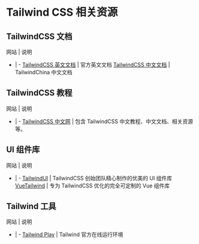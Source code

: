 # Tailwind CSS 相关资源

## TailwindCSS 文档

网站 | 说明
- | -
[TailwindCSS 英文文档](https://tailwindcss.com/) | 官方英文文档
[TailwindCSS 中文文档](https://docs.tailwindchina.com/) | TailwindChina 中文文档

## TailwindCSS 教程

网站 | 说明
- | -
[TailwindCSS 中文网](https://tailwindchina.com/) | 包含 TailwindCSS 中文教程、中文文档、相关资源等。

## UI 组件库

网站 | 说明
- | -
[TailwindUI](https://tailwindui.com/) | TailwindCSS 创始团队精心制作的优美的 UI 组件库
[VueTailwind](https://www.vue-tailwind.com/) | 专为 TailwindCSS 优化的完全可定制的 Vue 组件库

## Tailwind 工具

网站 | 说明
- | -
[Tailwind Play](https://play.tailwindcss.com/) | Tailwind 官方在线运行环境